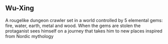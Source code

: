 ## Wu-Xing
A rougelike dungeon crawler set in a world controlled by 5 elemental gems: fire, water, earth, metal and wood. When the gems are stolen the protaganist sees himself on a journey that takes him to new places inspired from Nordic mythology
